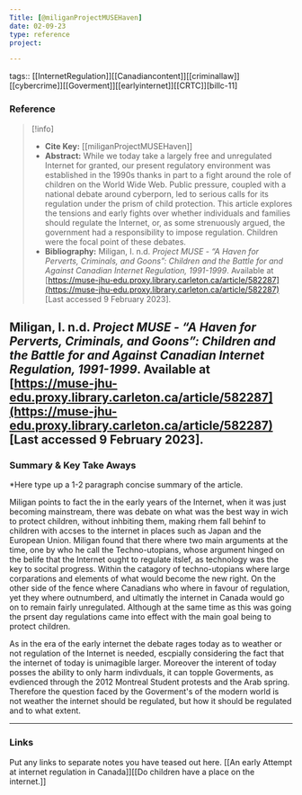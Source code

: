 ```yaml
---
Title: [@miliganProjectMUSEHaven]
date: 02-09-23
type: reference
project:

---
```


tags:: [[InternetRegulation]][[Canadiancontent]][[criminallaw]][[cybercrime]][[Goverment]][[earlyinternet]][[CRTC]][billc-11]

### Reference 

> [!info]
> - **Cite Key:** [[miliganProjectMUSEHaven]]
> - **Abstract:** While we today take a largely free and unregulated Internet for granted, our present regulatory environment was established in the 1990s thanks in part to a fight around the role of children on the World Wide Web. Public pressure, coupled with a national debate around cyberporn, led to serious calls for its regulation under the prism of child protection. This article explores the tensions and early fights over whether individuals and families should regulate the Internet, or, as some strenuously argued, the government had a responsibility to impose regulation. Children were the focal point of these debates.
> - **Bibliography:** Miligan, I. n.d. _Project MUSE - “A Haven for Perverts, Criminals, and Goons”: Children and the Battle for and Against Canadian Internet Regulation, 1991-1999_. Available at [https://muse-jhu-edu.proxy.library.carleton.ca/article/582287](https://muse-jhu-edu.proxy.library.carleton.ca/article/582287) [Last accessed 9 February 2023].


Miligan, I. n.d. _Project MUSE - “A Haven for Perverts, Criminals, and Goons”: Children and the Battle for and Against Canadian Internet Regulation, 1991-1999_. Available at [https://muse-jhu-edu.proxy.library.carleton.ca/article/582287](https://muse-jhu-edu.proxy.library.carleton.ca/article/582287) [Last accessed 9 February 2023].
---

### Summary & Key Take Aways

*Here type up a 1-2 paragraph concise summary of the article. 

Miligan points to fact the in the early years of the Internet, when it was just becoming mainstream, there was debate on what was the best way in wich to protect children, without inhbiting them, making rhem fall behinf to children with accses to the internet in places such as Japan and the European Union. Miligan found that there where two main arguments at the time, one by who he call the Techno-utopians, whose argument hinged on the belife that the Internet ought to regulate itslef, as technology was the key to socital progress. Within the catagory of techno-utopians where large corparations and elements of what would become the new right. On the other side of the fence where Canadians who where in favour of regulation, yet they where outnumberd, and ultimatly the internet in Canada would go on to remain fairly unregulated. Although at the same time as this was going the prsent day regulations came into effect with the main goal being to protect children. 

As in the era of the early internet the debate rages today as to weather or not regulation of the Internet is needed, escpially considering the fact that the internet of today is unimagible larger. Moreover the interent of today posses the ability to only harm indivduals, it can topple Goverments, as evdienced through the 2012 Montreal Student protests and the Arab spring. Therefore the question faced by the Goverment's of the modern world is not weather the internet should be regulated, but how it should be regulated and to what extent. 




--- 

### Links
Put any links to separate notes you have teased out here.
[[An early Attempt at internet regulation in Canada]][[Do children have a place on the internet.]]
